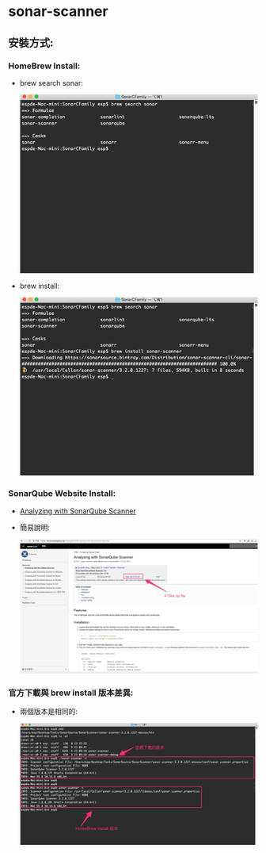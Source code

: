 # sonar-scanner

## 安裝方式:

### HomeBrew Install:

* brew search sonar:

  ![brew search sonar](./pics/SonarScanner_BrewSearchSonar_0.png)

* brew install:

  ![brew install sonar-scanner](./pics/SonarScanner_BrewSearchSonar_1.png)

### SonarQube Website Install:

* [Analyzing with SonarQube Scanner](https://docs.sonarqube.org/display/SCAN/Analyzing+with+SonarQube+Scanner)

* 簡易說明:

  ![Analyzing_with_SonarQube_Scanner](./pics/Analyzing_with_SonarQube_Scanner_0.png)

### 官方下載與 brew install 版本差異:

* 兩個版本是相同的:

  ![SonarScanner_Website_Brew_Diff](./pics/SonarScanner_Website_Brew_Diff.png)
